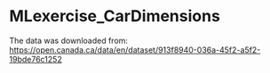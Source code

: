 # MLexercise_CarDimensions

The data was downloaded from:
https://open.canada.ca/data/en/dataset/913f8940-036a-45f2-a5f2-19bde76c1252
